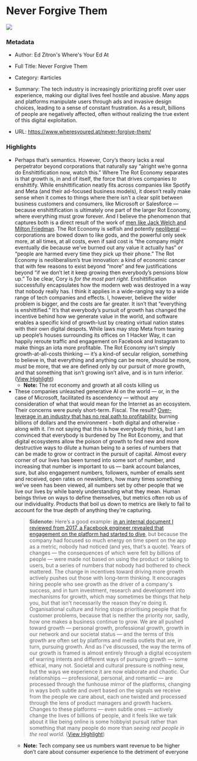 # Never Forgive Them

![](https://www.wheresyoured.at/content/images/2024/01/wyea--1.jpeg)

### Metadata

- Author: Ed Zitron's Where's Your Ed At
- Full Title: Never Forgive Them
- Category: #articles

- Summary: The tech industry is increasingly prioritizing profit over user experience, making our digital lives feel hostile and abusive. Many apps and platforms manipulate users through ads and invasive design choices, leading to a sense of constant frustration. As a result, billions of people are negatively affected, often without realizing the true extent of this digital exploitation. 

- URL: https://www.wheresyoured.at/never-forgive-them/

### Highlights

- Perhaps that’s semantics. However, Cory’s theory lacks a real perpetrator beyond corporations that naturally say “alright we’re gonna do Enshittification now, watch this.” Where The Rot Economy separates is that growth is, in and of itself, the force that drives companies *to* enshittify. While enshittification neatly fits across companies like Spotify and Meta (and their ad-focused business models), it doesn’t really make sense when it comes to things where there isn’t a clear split between business customers and consumers, like Microsoft or Salesforce — because enshittification is ultimately one part of the larger Rot Economy, where everything must grow forever.
  And I believe the phenomenon that captures both is a direct result of the work of [men like Jack Welch and Milton Friedman](https://www.wheresyoured.at/tss/). The Rot Economy is selfish and potently [neoliberal](https://www.wideleft.football/p/the-death-of-neoliberalism-an-autopsy?open=false&ref=wheresyoured.at#%C2%A7what-is-neoliberalism) — corporations are bowed down to like gods, and the powerful only seek more, at all times, at all costs, even if said cost is “the company might eventually die because we’ve burned out any value it actually has” or “people are harmed every time they pick up their phone.” The Rot Economy is neoliberalism’s true innovation: a kind of economic cancer that with few reasons to exist beyond “more” and few justifications beyond “if we don’t let it keep growing then everybody’s pensions blow up.”
  To be clear, Cory is *for the most part right*. Enshittification successfully encapsulates how the modern web was destroyed in a way that nobody really has. I think it applies in a wide-ranging way to a wide range of tech companies and effects.
  I, however, believe the wider problem is bigger, and the costs are far greater. It isn’t that “everything is enshittified.” It’s that everybody’s pursuit of growth has changed the incentive behind how we generate value in the world, and software enables a specific kind of growth-lust by creating virtual nation states with their own digital despots. While laws may stop Meta from tearing up people’s houses surrounding its offices on 1 Hacker Way, it can happily reroute traffic and engagement on Facebook and Instagram to make things an iota more profitable.
  The Rot Economy isn’t simply growth-at-all-costs thinking — it’s a kind-of secular religion, something to believe in, that everything and anything can be more, should be more, *must* be more, that we are defined only by our pursuit of more growth, and that something that isn’t growing isn’t alive, and is in turn inferior. ([View Highlight](https://read.readwise.io/read/01jg9ew6vnyqckk1wp8n04g6k2))
    - **Note:** The rot economy and growth at all costs killing us
- These companies unleashed generative AI on the world — or, in the case of Microsoft, facilitated its ascendency — without any consideration of what that would mean for the Internet as an ecosystem. Their concerns were purely short-term. Fiscal. The result? [Over-leverage in an industry that has no real path to profitability](https://wheresyoured.at/godot-isnt-making-it?ref=wheresyoured.at), burning billions of dollars and the environment - both digital and otherwise - along with it.
  I’m not saying that this is how everybody thinks, but I am convinced that everybody is burdened by The Rot Economy, and that digital ecosystems allow the poison of growth to find new and more destructive ways to dilute a human being to a series of numbers that can be made to grow or contract in the pursuit of capital.
  Almost every corner of our lives has been turned into some sort of number, and increasing that number is important to us — bank account balances, sure, but also engagement numbers, followers, number of emails sent and received, open rates on newsletters, how many times something we’ve seen has been viewed, all numbers set by other people that we live our lives by while barely understanding what they mean. Human beings thrive on ways to define themselves, but metrics often rob us of our individuality. Products that boil us down to metrics are likely to fail to account for the true depth of anything they're capturing.
  > **Sidenote:** Here’s a good example: [in an internal document I reviewed from 2017, a Facebook engineer revealed that engagement on the platform had started to dive](https://www.wheresyoured.at/killingfacebook/#:~:text=In%202017%2C%20the%20document%20notes%20that%20engagement%20metrics%20started%20to%20dive%2C%20but%20the%20company%E2%80%99s%20focus%20on%20%E2%80%9CTime%20Spent%E2%80%9D%20meant%20that%20nobody%20noticed%20because%20the%20number%20that%20Mark%20Zuckerberg%20cared%20about%20went%20up%2C%20until%20the%20alarm%20was%20sound%20and%20Facebook%20moved%20to%20%E2%80%9CSessions.%E2%80%9D), but because the company had focused so much energy on time spent on the app as a metric, nobody had noticed (and yes, that’s a quote). Years of changes — the consequences of which were felt by billions of people — were made not based on using the product or talking to users, but a series of numbers that nobody had bothered to check mattered.
  The change in incentives toward driving more growth actively pushes out those with long-term thinking. It encourages hiring people who see growth as the driver of a company's success, and in turn investment, research and development into mechanisms for growth, which may sometimes be things that help you, but that isn't necessarily the reason they're doing it. Organisational culture and hiring stops prioritising people that fix customer problems, because that is neither the priority nor, sadly, how one makes a business continue to grow.
  We are all pushed toward growth — personal growth, professional growth, growth in our network and our societal status — and the terms of this growth are often set by platforms and media outlets that are, in turn, pursuing growth. And as I've discussed, the way the terms of our growth is framed is almost entirely through a digital ecosystem of warring intents and different ways of pursuing growth — some ethical, many not.
  Societal and cultural pressure is nothing new, but the ways we experience it are now elaborate and chaotic. Our relationships — professional, personal, and romantic — are processed through the funhouse mirror of the platforms, changing in ways both subtle and overt based on the signals we receive from the people we care about, each one twisted and processed through the lens of product managers and growth hackers. Changes to these platforms — even subtle ones — actively change the lives of billions of people, and it feels like we talk about it like being online is some hobbyist pursuit rather than something that many people do more than *seeing real people in the real world.* ([View Highlight](https://read.readwise.io/read/01jg9f01akmxtja00cn42se6pz))
    - **Note:** Tech company see us numbers want revenue to be higher don’t care about consumer experience to the detriment of everyone
